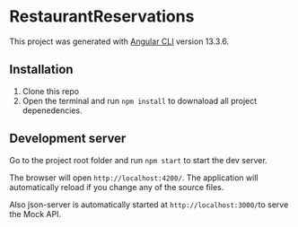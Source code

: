# RestaurantReservations

This project was generated with [Angular CLI](https://github.com/angular/angular-cli) version 13.3.6.

## Installation

1. Clone this repo
2. Open the terminal and run `npm install` to downaload all project depenedencies.

## Development server

Go to the project root folder and run `npm start` to start the dev server.

The browser will open  `http://localhost:4200/`. The application will automatically reload if you change any of the source files.

Also json-server is automatically started at `http://localhost:3000/`to serve the Mock API.

